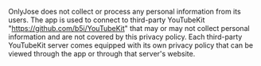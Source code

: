 
OnlyJose does not collect or process any personal information from its users. The app is used to connect to third-party YouTubeKit "https://github.com/b5i/YouTubeKit" that may or may not collect personal information and are not covered by this privacy policy. Each third-party YouTubeKit server comes equipped with its own privacy policy that can be viewed through the app or through that server's website.



